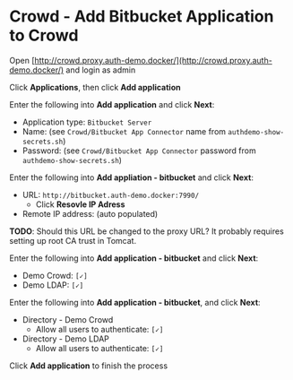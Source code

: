 # Crowd - Add Bitbucket Application to Crowd

Open [http://crowd.proxy.auth-demo.docker/](http://crowd.proxy.auth-demo.docker/) and login as admin

Click **Applications**, then click **Add application**

Enter the following into **Add application** and click **Next**:

* Application type: `Bitbucket Server`
* Name: (see `Crowd/Bitbucket App Connector` name from `authdemo-show-secrets.sh`)
* Password: (see `Crowd/Bitbucket App Connector` password from `authdemo-show-secrets.sh`)

Enter the following into **Add appliation - bitbucket** and click **Next**:

* URL: `http://bitbucket.auth-demo.docker:7990/`
    * Click **Resovle IP Adress**
* Remote IP address: (auto populated)

**TODO**: Should this URL be changed to the proxy URL?
It probably requires setting up root CA trust in Tomcat.

Enter the following into **Add application - bitbucket** and click **Next**:

* Demo Crowd: `[✓]`
* Demo LDAP: `[✓]`

Enter the following into **Add application - bitbucket**, and click **Next**:

* Directory - Demo Crowd
    * Allow all users to authenticate: `[✓]`
* Directory - Demo LDAP
    * Allow all users to authenticate: `[✓]`

Click **Add application** to finish the process
